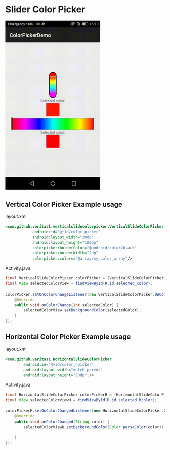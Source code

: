 # Slider Color Picker

<img src="https://github.com/DastanIqbal/vertical-slide-color-picker/blob/master/output.gif" width=300/>

## Vertical Color Picker Example usage

layout.xml
```XML
<com.github.veritas1.verticalslidecolorpicker.VerticalSlideColorPicker
            android:id="@+id/color_picker"
            android:layout_width="30dp"
            android:layout_height="100dp"
            colorpicker:borderColor="@android:color/black"
            colorpicker:borderWidth="2dp"
            colorpicker:colors="@array/my_color_array"/>
```

Activity.java
```Java
final VerticalSlideColorPicker colorPicker = (VerticalSlideColorPicker) findViewById(R.id.color_picker);
final View selectedColorView = findViewById(R.id.selected_color);

colorPicker.setOnColorChangeListener(new VerticalSlideColorPicker.OnColorChangeListener() {
    @Override
    public void onColorChange(int selectedColor) {
        selectedColorView.setBackgroundColor(selectedColor);
    }
});
```

## Horizontal Color Picker Example usage
layout.xml
```XML
<com.github.veritas1.HorizontalSlideColorPicker
        android:id="@+id/color_hpicker"
        android:layout_width="match_parent"
        android:layout_height="50dp" />
```

Activity.java
```Java
final HorizontalSlideColorPicker colorPickerH = (HorizontalSlideColorPicker) findViewById(R.id.color_hpicker);
final View selectedColorViewH = findViewById(R.id.selected_hcolor);

colorPickerH.setOnColorChangedListener(new HorizontalSlideColorPicker.OnColorChangedListener() {
    @Override
    public void onColorChanged(String color) {
        selectedColorViewH.setBackgroundColor(Color.parseColor(color));

    }
});
```
